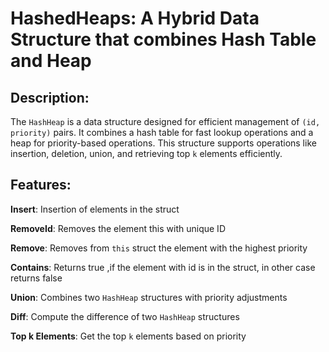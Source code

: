 # HashedHeaps: A Hybrid Data Structure that combines Hash Table and Heap 

## Description:
The `HashHeap` is a data structure designed for efficient management of `(id, priority)` pairs.
It combines a hash table for fast lookup operations and a heap for priority-based operations. This structure supports operations like insertion, deletion, union, and retrieving top `k` elements efficiently.

## Features:
**Insert**: Insertion of elements in the struct

**RemoveId**: Removes the element this with unique ID

**Remove**: Removes from `this` struct the element with the highest priority

**Contains**: Returns true ,if the element with id is in the struct, in other case returns false

**Union**: Combines two `HashHeap` structures with priority adjustments

**Diff**: Compute the difference of two `HashHeap` structures

**Top k Elements**: Get the top `k` elements based on priority

